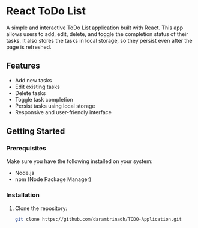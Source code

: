 # React ToDo List

A simple and interactive ToDo List application built with React. This app allows users to add, edit, delete, and toggle the completion status of their tasks. It also stores the tasks in local storage, so they persist even after the page is refreshed.

## Features

- Add new tasks
- Edit existing tasks
- Delete tasks
- Toggle task completion
- Persist tasks using local storage
- Responsive and user-friendly interface

## Getting Started

### Prerequisites

Make sure you have the following installed on your system:

- Node.js
- npm (Node Package Manager)

### Installation

1. Clone the repository:

   ```bash
   git clone https://github.com/daramtrinadh/TODO-Application.git
